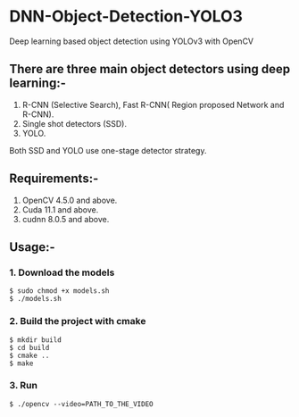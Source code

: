 # DNN-Object-Detection-YOLO3
Deep learning based object detection using YOLOv3 with OpenCV

## There are three main object detectors using deep learning:-

1. R-CNN (Selective Search), Fast R-CNN( Region proposed Network and R-CNN).  
2. Single shot detectors (SSD).  
3. YOLO.  

Both SSD and YOLO use one-stage detector strategy.  

## Requirements:-  

1. OpenCV 4.5.0 and above.
2. Cuda 11.1 and above.
3. cudnn 8.0.5 and above.

## Usage:-  

### 1. Download the models
    $ sudo chmod +x models.sh
    $ ./models.sh

### 2. Build the project with cmake
    $ mkdir build
    $ cd build
    $ cmake ..
    $ make
### 3. Run
    $ ./opencv --video=PATH_TO_THE_VIDEO
